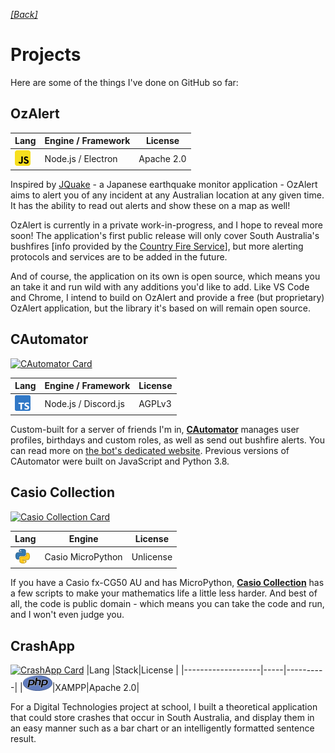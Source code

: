 [*[Back]*](README.md)
# Projects
Here are some of the things I've done on GitHub so far:
## OzAlert
|Lang                     |Engine / Framework|License   |
|-------------------------|------------------|----------|
|![JavaScript](src/js.png)|Node.js / Electron|Apache 2.0|

Inspired by [JQuake](https://jquake.net) - a Japanese earthquake monitor application - OzAlert aims to alert you of any incident at any Australian location at any given time. It has the ability to read out alerts and show these on a map as well!

OzAlert is currently in a private work-in-progress, and I hope to reveal more soon! The application's first public release will only cover South Australia's bushfires [info provided by the [Country Fire Service](https://cfs.sa.gov.au)], but more alerting protocols and services are to be added in the future.

And of course, the application on its own is open source, which means you an take it and run wild with any additions you'd like to add. Like VS Code and Chrome, I intend to build on OzAlert and provide a free (but proprietary) OzAlert application, but the library it's based on will remain open source.

## CAutomator
[![CAutomator Card](https://github-readme-stats.vercel.app/api/pin/?username=Hyperfresh&repo=CAutomator)](https://github.com/Hyperfresh/CAutomator)

|Lang                     |Engine / Framework  |License|
|-------------------------|--------------------|-------|
|![TypeScript](src/ts.png)|Node.js / Discord.js|AGPLv3 |

Custom-built for a server of friends I'm in, [**CAutomator**](https://github.com/Hyperfresh/CAutomator) manages user profiles, birthdays and custom roles, as well as send out bushfire alerts. You can read more on [the bot's dedicated website](https://hyperfresh.github.io/CAutomator). Previous versions of CAutomator were built on JavaScript and Python 3.8.

## Casio Collection
[![Casio Collection Card](https://github-readme-stats.vercel.app/api/pin/?username=Hyperfresh&repo=Casio-Collection)](https://github.com/Hyperfresh/Casio-Collection)

|Lang                 |Engine           |License  |
|---------------------|-----------------|---------|
|![Python](src/py.png)|Casio MicroPython|Unlicense|

If you have a Casio fx-CG50 AU and has MicroPython, [**Casio Collection**](https://github.com/Hyperfresh/Casio-Collection) has a few scripts to make your mathematics life a little less harder. And best of all, the code is public domain - which means you can take the code and run, and I won't even judge you.

## CrashApp
[![CrashApp Card](https://github-readme-stats.vercel.app/api/pin/?username=Hyperfresh&repo=CrashApp)](https://github.com/Hyperfresh/CrashApp)
|Lang               |Stack|License   |
|-------------------|-----|----------|
|![PHP](src/php.png)|XAMPP|Apache 2.0|

For a Digital Technologies project at school, I built a theoretical application that could store crashes that occur in South Australia, and display them in an easy manner such as a bar chart or an intelligently formatted sentence result.
